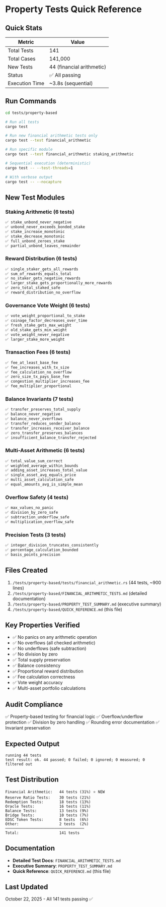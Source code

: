 # Property Tests Quick Reference

## Quick Stats

| Metric | Value |
|--------|-------|
| Total Tests | 141 |
| Total Cases | 141,000 |
| New Tests | 44 (financial arithmetic) |
| Status | ✅ All passing |
| Execution Time | ~3.8s (sequential) |

## Run Commands

```bash
cd tests/property-based

# Run all tests
cargo test

# Run new financial arithmetic tests only
cargo test --test financial_arithmetic

# Run specific module
cargo test --test financial_arithmetic staking_arithmetic

# Sequential execution (deterministic)
cargo test -- --test-threads=1

# With verbose output
cargo test -- --nocapture
```

## New Test Modules

### Staking Arithmetic (6 tests)
```rust
✅ stake_unbond_never_negative
✅ unbond_never_exceeds_bonded_stake
✅ stake_increase_monotonic
✅ stake_decrease_monotonic
✅ full_unbond_zeroes_stake
✅ partial_unbond_leaves_remainder
```

### Reward Distribution (6 tests)
```rust
✅ single_staker_gets_all_rewards
✅ sum_of_rewards_equals_total
✅ no_staker_gets_negative_rewards
✅ larger_stake_gets_proportionally_more_rewards
✅ zero_total_staked_safe
✅ reward_distribution_no_overflow
```

### Governance Vote Weight (6 tests)
```rust
✅ vote_weight_proportional_to_stake
✅ coinage_factor_decreases_over_time
✅ fresh_stake_gets_max_weight
✅ old_stake_gets_min_weight
✅ vote_weight_never_negative
✅ larger_stake_more_weight
```

### Transaction Fees (6 tests)
```rust
✅ fee_at_least_base_fee
✅ fee_increases_with_tx_size
✅ fee_calculation_no_overflow
✅ zero_size_tx_pays_base_fee
✅ congestion_multiplier_increases_fee
✅ fee_multiplier_proportional
```

### Balance Invariants (7 tests)
```rust
✅ transfer_preserves_total_supply
✅ balance_never_negative
✅ balance_never_overflows
✅ transfer_reduces_sender_balance
✅ transfer_increases_receiver_balance
✅ zero_transfer_preserves_balances
✅ insufficient_balance_transfer_rejected
```

### Multi-Asset Arithmetic (6 tests)
```rust
✅ total_value_sum_correct
✅ weighted_average_within_bounds
✅ adding_asset_increases_total_value
✅ single_asset_avg_equals_price
✅ multi_asset_calculation_safe
✅ equal_amounts_avg_is_simple_mean
```

### Overflow Safety (4 tests)
```rust
✅ max_values_no_panic
✅ division_by_zero_safe
✅ subtraction_underflow_safe
✅ multiplication_overflow_safe
```

### Precision Tests (3 tests)
```rust
✅ integer_division_truncates_consistently
✅ percentage_calculation_bounded
✅ basis_points_precision
```

## Files Created

1. `/tests/property-based/tests/financial_arithmetic.rs` (44 tests, ~900 lines)
2. `/tests/property-based/FINANCIAL_ARITHMETIC_TESTS.md` (detailed documentation)
3. `/tests/property-based/PROPERTY_TEST_SUMMARY.md` (executive summary)
4. `/tests/property-based/QUICK_REFERENCE.md` (this file)

## Key Properties Verified

- ✅ No panics on any arithmetic operation
- ✅ No overflows (all checked arithmetic)
- ✅ No underflows (safe subtraction)
- ✅ No division by zero
- ✅ Total supply preservation
- ✅ Balance consistency
- ✅ Proportional reward distribution
- ✅ Fee calculation correctness
- ✅ Vote weight accuracy
- ✅ Multi-asset portfolio calculations

## Audit Compliance

✅ Property-based testing for financial logic
✅ Overflow/underflow protection
✅ Division by zero handling
✅ Rounding error documentation
✅ Invariant preservation

## Expected Output

```
running 44 tests
test result: ok. 44 passed; 0 failed; 0 ignored; 0 measured; 0 filtered out
```

## Test Distribution

```
Financial Arithmetic:   44 tests (31%) ⭐ NEW
Reserve Ratio Tests:    30 tests (21%)
Redemption Tests:       18 tests (13%)
Oracle Tests:           16 tests (11%)
Balance Tests:          13 tests (9%)
Bridge Tests:           10 tests (7%)
EDSC Token Tests:       8 tests  (6%)
Other:                  2 tests  (2%)
───────────────────────────────────
Total:                  141 tests
```

## Documentation

- **Detailed Test Docs**: `FINANCIAL_ARITHMETIC_TESTS.md`
- **Executive Summary**: `PROPERTY_TEST_SUMMARY.md`
- **Quick Reference**: `QUICK_REFERENCE.md` (this file)

## Last Updated

October 22, 2025 - All 141 tests passing ✅

